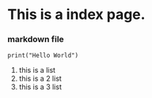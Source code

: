# This is a index page.
### markdown file

```
print("Hello World")
```

1. this is a list
2. this is a 2 list
3. this is a 3 list

